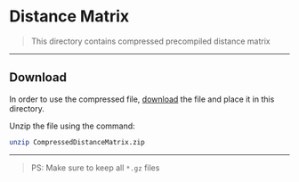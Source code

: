 # **Distance Matrix**
> This directory contains compressed precompiled distance matrix
---

## **Download**
In order to use the compressed file, [download](https://firebasestorage.googleapis.com/v0/b/pbp-loggi-2021.appspot.com/o/CompressedDistanceMatrix.zip?alt=media) the file and place it in this directory.

Unzip the file using the command:
```bash
unzip CompressedDistanceMatrix.zip
```
---
> PS: Make sure to keep all `*.gz` files
